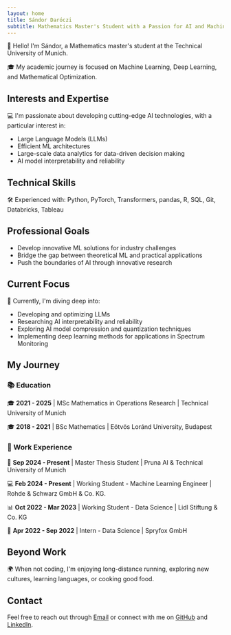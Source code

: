 ```yaml
---
layout: home
title: Sándor Daróczi
subtitle: Mathematics Master's Student with a Passion for AI and Machine Learning
---
```


👋 Hello! I'm Sándor, a Mathematics master's student at the Technical University of Munich.

🎓 My academic journey is focused on Machine Learning, Deep Learning, and Mathematical Optimization.

## Interests and Expertise

💻 I'm passionate about developing cutting-edge AI technologies, with a particular interest in:

- Large Language Models (LLMs)
- Efficient ML architectures
- Large-scale data analytics for data-driven decision making
- AI model interpretability and reliability

## Technical Skills

🛠️ Experienced with: Python, PyTorch, Transformers, pandas, R, SQL, Git, Databricks, Tableau

## Professional Goals

- Develop innovative ML solutions for industry challenges
- Bridge the gap between theoretical ML and practical applications
- Push the boundaries of AI through innovative research

## Current Focus

🌱 Currently, I'm diving deep into:

- Developing and optimizing LLMs
- Researching AI interpretability and reliability
- Exploring AI model compression and quantization techniques
- Implementing deep learning methods for applications in Spectrum Monitoring

## My Journey

### 📚 Education
🎓 **2021 - 2025** | MSc Mathematics in Operations Research | Technical University of Munich

🎓 **2018 - 2021** | BSc Mathematics | Eötvös Loránd University, Budapest

### 💼 Work Experience
🔬 **Sep 2024 - Present** | Master Thesis Student | Pruna AI & Technical University of Munich

💻 **Feb 2024 - Present** | Working Student - Machine Learning Engineer | Rohde & Schwarz GmbH & Co. KG.

📊 **Oct 2022 - Mar 2023** | Working Student - Data Science | Lidl Stiftung & Co. KG

🧪 **Apr 2022 - Sep 2022** | Intern - Data Science | Spryfox GmbH

## Beyond Work

🌍 When not coding, I'm enjoying long-distance running, exploring new cultures, learning languages, or cooking good food.

## Contact

Feel free to reach out through [Email](mailto:daroczisandor00@gmail.com) or connect with me on [GitHub](https://github.com/sandordaroczi/) and [LinkedIn](https://www.linkedin.com/in/sandor-daroczi/).
